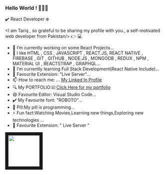  ### Hello World ! 👋😄👋
✔️ React Developer ❄️

  <I am Tariq , so grateful to be sharing my profile with you., a self-motivated web developer from Pakistan/> 👉 💻

- 🔭 I’m currently working on some React Projects...
- 💙 I like HTML , CSS , JAVASCRIPT , REACT.JS, REACT NATIVE , FIREBASE , GIT , GITHUB , NODE.JS , MONGODB , REDUX , NPM , MATERIAL UI , REACTSTRAP , GRAPHQL...
- 🌱 I’m currently learning Full Stack Development(React Native Include)...
- 💌 Favourite Extension: "Live Server"...
- 📫 How to reach me: ... [My Linked In Profile](https://www.linkedin.com/in/mohammad-tariq-0a62a41b9)
- 🔍 My PORTFOLIO:☑️  [Click Here for my portfolio]( http://tariq-developer.surge.sh)
- 😄 Favourite Editor: Visual Studio Code...
- ✔️ My Favourite font: "ROBOTO"...
- 💊 Pill:My pill is programming...
- ⚡ Fun fact:Watching Movies,Learning new things,Exploring new technologies ...
- 💯 Favourite Extension: " Live Server " 
<img width="100" height="100" border="10" aligh="right" src="https://raw.githubusercontent.com/abhisheknaiidu/abhisheknaiidu/master/code.gif" />




